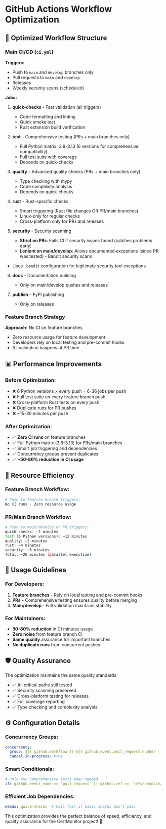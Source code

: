 # GitHub Actions Workflow Optimization

## 🚀 **Optimized Workflow Structure**

### **Main CI/CD (`ci.yml`)**
**Triggers:**
- Push to `main` and `develop` branches only
- Pull requests to `main` and `develop`
- Releases
- Weekly security scans (scheduled)

**Jobs:**
1. **quick-checks** - Fast validation (all triggers)
   - Code formatting and linting
   - Quick smoke test
   - Rust extension build verification

2. **test** - Comprehensive testing (PRs + main branches only)
   - Full Python matrix: 3.8-3.13 (6 versions for comprehensive compatibility)
   - Full test suite with coverage
   - Depends on quick-checks

3. **quality** - Advanced quality checks (PRs + main branches only)
   - Type checking with mypy
   - Code complexity analysis
   - Depends on quick-checks

4. **rust** - Rust-specific checks
   - Smart triggering (Rust file changes OR PR/main branches)
   - Linux-only for regular checks
   - Cross-platform only for PRs and releases

5. **security** - Security scanning
   - **Strict on PRs**: Fails CI if security issues found (catches problems early)
   - **Lenient on main/develop**: Allows documented exceptions (since PR was tested)  - Bandit security scans
  - Uses `.bandit` configuration for legitimate security tool exceptions

6. **docs** - Documentation building
   - Only on main/develop pushes and releases

7. **publish** - PyPI publishing
   - Only on releases

### **Feature Branch Strategy**
**Approach:** No CI on feature branches
- Zero resource usage for feature development
- Developers rely on local testing and pre-commit hooks
- All validation happens at PR time

## 📊 **Performance Improvements**

### **Before Optimization:**
- ❌ 6 Python versions × every push = 6-36 jobs per push
- ❌ Full test suite on every feature branch push
- ❌ Cross-platform Rust tests on every push
- ❌ Duplicate runs for PR pushes
- ❌ ~15-30 minutes per push

### **After Optimization:**
- ✅ **Zero CI runs** on feature branches  
- ✅ Full Python matrix (3.8-3.13) for PRs/main branches
- ✅ Smart job triggering and dependencies
- ✅ Concurrency groups prevent duplicates
- ✅ **~50-80% reduction in CI usage**

## 🎯 **Resource Efficiency**

### **Feature Branch Workflow:**
```bash
# Push to feature branch triggers:
No CI runs - Zero resource usage
```

### **PR/Main Branch Workflow:**
```bash
# Push to main/develop or PR triggers:
quick-checks: ~2 minutes
test (6 Python versions): ~12 minutes
quality: ~3 minutes  
rust: ~4 minutes
security: ~5 minutes
Total: ~20 minutes (parallel execution)
```

## 🔧 **Usage Guidelines**

### **For Developers:**
1. **Feature branches** - Rely on local testing and pre-commit hooks
2. **PRs** - Comprehensive testing ensures quality before merging
3. **Main/develop** - Full validation maintains stability

### **For Maintainers:**
- **50-80% reduction** in CI minutes usage
- **Zero noise** from feature branch CI
- **Same quality** assurance for important branches
- **No duplicate runs** from concurrent pushes

## 🛡️ **Quality Assurance**

The optimization maintains the same quality standards:
- ✅ All critical paths still tested
- ✅ Security scanning preserved
- ✅ Cross-platform testing for releases
- ✅ Full coverage reporting
- ✅ Type checking and complexity analysis

## ⚙️ **Configuration Details**

### **Concurrency Groups:**
```yaml
concurrency:
  group: ${{ github.workflow }}-${{ github.event.pull_request.number || github.ref }}
  cancel-in-progress: true
```

### **Smart Conditionals:**
```yaml
# Only run comprehensive tests when needed
if: github.event_name == 'pull_request' || github.ref == 'refs/heads/main' || github.ref == 'refs/heads/develop'
```

### **Efficient Job Dependencies:**
```yaml
needs: quick-checks  # Fail fast if basic checks don't pass
```

This optimization provides the perfect balance of speed, efficiency, and quality assurance for the CertMonitor project! 🚀
